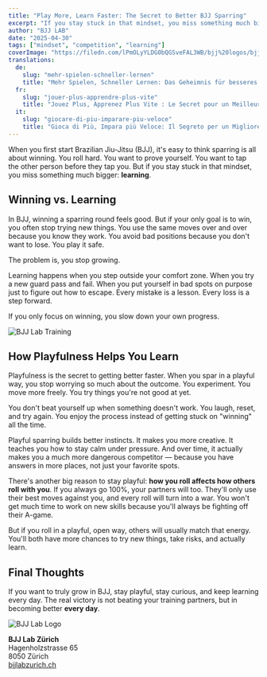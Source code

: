 ```yaml
---
title: "Play More, Learn Faster: The Secret to Better BJJ Sparring"
excerpt: "If you stay stuck in that mindset, you miss something much bigger: learning"
author: "BJJ LAB"
date: "2025-04-30"
tags: ["mindset", "competition", "learning"]
coverImage: "https://filedn.com/lPmOLyYLDG0bQGSveFAL3WB/bjj%20logos/bjjLab.png"
translations:
  de:
    slug: "mehr-spielen-schneller-lernen"
    title: "Mehr Spielen, Schneller Lernen: Das Geheimnis für besseres BJJ Sparring"
  fr:
    slug: "jouer-plus-apprendre-plus-vite"
    title: "Jouez Plus, Apprenez Plus Vite : Le Secret pour un Meilleur Sparring en BJJ"
  it:
    slug: "giocare-di-piu-imparare-piu-veloce"
    title: "Gioca di Più, Impara più Veloce: Il Segreto per un Migliore Sparring nel BJJ"
---
```


When you first start Brazilian Jiu-Jitsu (BJJ), it's easy to think sparring is all about winning. You roll hard. You want to prove yourself. You want to tap the other person before they tap you.
But if you stay stuck in that mindset, you miss something much bigger: **learning**.

## Winning vs. Learning

In BJJ, winning a sparring round feels good. But if your only goal is to win, you often stop trying new things. You use the same moves over and over because you know they work. You avoid bad positions because you don't want to lose. You play it safe.

The problem is, you stop growing.

Learning happens when you step outside your comfort zone. When you try a new guard pass and fail. When you put yourself in bad spots on purpose just to figure out how to escape. Every mistake is a lesson. Every loss is a step forward.

If you only focus on winning, you slow down your own progress.

![BJJ Lab Training](https://filedn.com/lPmOLyYLDG0bQGSveFAL3WB/bjj%20logos/bjjLab.png)

## How Playfulness Helps You Learn

Playfulness is the secret to getting better faster. When you spar in a playful way, you stop worrying so much about the outcome. You experiment. You move more freely. You try things you're not good at yet.

You don't beat yourself up when something doesn't work. You laugh, reset, and try again. You enjoy the process instead of getting stuck on "winning" all the time.

Playful sparring builds better instincts. It makes you more creative. It teaches you how to stay calm under pressure. And over time, it actually makes you a much more dangerous competitor — because you have answers in more places, not just your favorite spots.

There's another big reason to stay playful: **how you roll affects how others roll with you**.
If you always go 100%, your partners will too. They'll only use their best moves against you, and every roll will turn into a war. You won't get much time to work on new skills because you'll always be fighting off their A-game.

But if you roll in a playful, open way, others will usually match that energy. You'll both have more chances to try new things, take risks, and actually learn.

## Final Thoughts

If you want to truly grow in BJJ, stay playful, stay curious, and keep learning every day. The real victory is not beating your training partners, but in becoming better **every day**.

![BJJ Lab Logo](https://filedn.com/lPmOLyYLDG0bQGSveFAL3WB/bjj%20logos/bjjlab.svg)

**BJJ Lab Zürich**  
Hagenholzstrasse 65  
8050 Zürich  
[bjjlabzurich.ch](https://bjjlabzurich.ch/)
